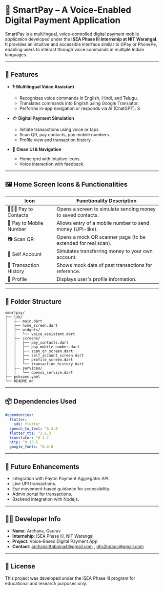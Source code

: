 # 📱 SmartPay – A Voice-Enabled Digital Payment Application

SmartPay is a multilingual, voice-controlled digital payment mobile application developed under the **ISEA Phase III Internship at NIT Warangal**. It provides an intuitive and accessible interface similar to GPay or PhonePe, enabling users to interact through voice commands in multiple Indian languages.

---

## 🚀 Features

- 🎙️ **Multilingual Voice Assistant**
  - Recognizes voice commands in English, Hindi, and Telugu.
  - Translates commands into English using Google Translator.
  - Performs in-app navigation or responds via AI (ChatGPT).
S
- 💳 **Digital Payment Simulation**
  - Initiate transactions using voice or taps.
  - Scan QR, pay contacts, pay mobile numbers.
  - Profile view and transaction history.

- 📲 **Clean UI & Navigation**
  - Home grid with intuitive icons.
  - Voice interaction with feedback.

---

## 🖼️ Home Screen Icons & Functionalities

| Icon                | Functionality Description |
|---------------------|---------------------------|
| 🧑‍🤝‍🧑 Pay to Contacts     | Opens a screen to simulate sending money to saved contacts. |
| 📱 Pay to Mobile Number | Allows entry of a mobile number to send money (UPI-like). |
| 📷 Scan QR             | Opens a mock QR scanner page (to be extended for real scan). |
| 🔁 Self Account        | Simulates transferring money to your own account. |
| 📃 Transaction History | Shows mock data of past transactions for reference. |
| 🙍 Profile             | Displays user's profile information. |

---


## 📁 Folder Structure

```
smartpay/
├── lib/
│   ├── main.dart
│   ├── home_screen.dart
│   ├── widgets/
│   │   └── voice_assistant.dart
│   ├── screens/
│   │   ├── pay_contacts.dart
│   │   ├── pay_mobile_number.dart
│   │   ├── scan_qr_screen.dart
│   │   ├── self_account_screen.dart
│   │   ├── profile_screen.dart
│   │   └── transaction_history.dart
│   ├── services/
│   │   └── openai_service.dart
├── pubspec.yaml
└── README.md
```

---

## 📦 Dependencies Used

```yaml
dependencies:
  flutter:
    sdk: flutter
  speech_to_text: ^6.3.0
  flutter_tts: ^3.6.3
  translator: ^0.1.7
  http: ^0.13.5
  google_fonts: ^6.0.0
```

---

## 🔮 Future Enhancements

- Integration with Paytm Payment Aggregator API.
- Live UPI transactions.
- Eye movement-based guidance for accessibility.
- Admin portal for transactions.
- Backend integration with Nodejs.

---

## 👩‍💻 Developer Info

- **Name**: Archana, Gaurav  
- **Internship**: ISEA Phase III, NIT Warangal  
- **Project**: Voice-Based Digital Payment App  
- **Contact**: archanaittaboina4@gmail.com , ghs2ndacc@gmail.com

---

## 📜 License

This project was developed under the ISEA Phase III program for educational and research purposes only.
